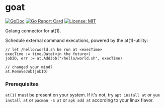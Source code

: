# goat
[![GoDoc](https://godoc.org/github.com/danielb42/goat?status.svg)](https://godoc.org/github.com/danielb42/goat) 
[![Go Report Card](https://goreportcard.com/badge/github.com/danielb42/goat)](https://goreportcard.com/report/github.com/danielb42/goat) 
[![License: MIT](https://img.shields.io/badge/License-MIT-yellow.svg)](https://opensource.org/licenses/MIT)  

Golang connector for at(1).  

Schedule external command executions, powered by the at(1)-utility:

```golang
// let /hello/world.sh be run at <execTime>
execTime := time.Date(<in the future>)
jobID, err := at.AddJob("/hello/world.sh", execTime)

// changed your mind?
at.RemoveJob(jobID)
```

### Prerequisites
`at(1)` must be present on your system. If it's not, try `apt install at` or `yum install at` or `pacman -S at` or `apk add at` according to your linux flavor.